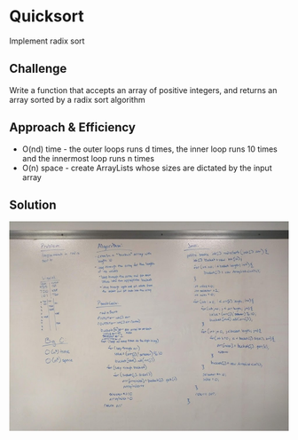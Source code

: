 # Quicksort
Implement radix sort

## Challenge
Write a function that accepts an array of positive integers, and returns an array sorted by a radix sort algorithm

## Approach & Efficiency
* O(nd) time - the outer loops runs d times, the inner loop runs 10 times and the innermost loop runs n times
* O(n) space - create ArrayLists whose sizes are dictated by the input array

## Solution
![radixsort](../assets/radix_sort.jpg)